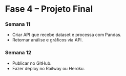 # Fase 4 – Projeto Final

### Semana 11
- Criar API que recebe dataset e processa com Pandas.
- Retornar análise e gráficos via API.

### Semana 12
- Publicar no GitHub.
- Fazer deploy no Railway ou Heroku.